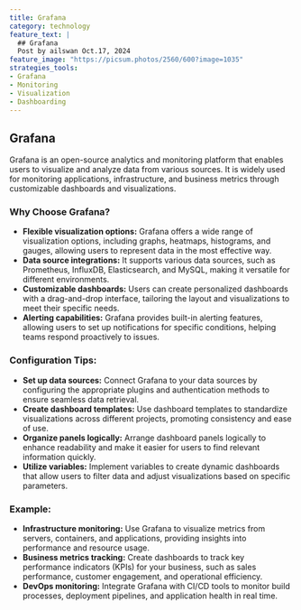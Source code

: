 ```yaml
---
title: Grafana
category: technology
feature_text: |
  ## Grafana
  Post by ailswan Oct.17, 2024
feature_image: "https://picsum.photos/2560/600?image=1035"
strategies_tools:
- Grafana
- Monitoring
- Visualization
- Dashboarding
---
```

## Grafana
Grafana is an open-source analytics and monitoring platform that enables users to visualize and analyze data from various sources. It is widely used for monitoring applications, infrastructure, and business metrics through customizable dashboards and visualizations.

### Why Choose Grafana?
- **Flexible visualization options:** Grafana offers a wide range of visualization options, including graphs, heatmaps, histograms, and gauges, allowing users to represent data in the most effective way.
- **Data source integrations:** It supports various data sources, such as Prometheus, InfluxDB, Elasticsearch, and MySQL, making it versatile for different environments.
- **Customizable dashboards:** Users can create personalized dashboards with a drag-and-drop interface, tailoring the layout and visualizations to meet their specific needs.
- **Alerting capabilities:** Grafana provides built-in alerting features, allowing users to set up notifications for specific conditions, helping teams respond proactively to issues.

### Configuration Tips:
- **Set up data sources:** Connect Grafana to your data sources by configuring the appropriate plugins and authentication methods to ensure seamless data retrieval.
- **Create dashboard templates:** Use dashboard templates to standardize visualizations across different projects, promoting consistency and ease of use.
- **Organize panels logically:** Arrange dashboard panels logically to enhance readability and make it easier for users to find relevant information quickly.
- **Utilize variables:** Implement variables to create dynamic dashboards that allow users to filter data and adjust visualizations based on specific parameters.

### Example:
- **Infrastructure monitoring:** Use Grafana to visualize metrics from servers, containers, and applications, providing insights into performance and resource usage.
- **Business metrics tracking:** Create dashboards to track key performance indicators (KPIs) for your business, such as sales performance, customer engagement, and operational efficiency.
- **DevOps monitoring:** Integrate Grafana with CI/CD tools to monitor build processes, deployment pipelines, and application health in real time.

